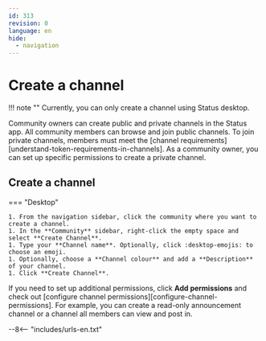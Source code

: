 ```yaml
---
id: 313
revision: 0
language: en
hide:
  - navigation
---
```


# Create a channel

!!! note ""
    Currently, you can only create a channel using Status desktop.

Community owners can create public and private channels in the Status app. All community members can browse and join public channels. To join private channels, members must meet the [channel requirements][understand-token-requirements-in-channels]. As a community owner, you can set up specific permissions to create a private channel.

## Create a channel

=== "Desktop"

    1. From the navigation sidebar, click the community where you want to create a channel.
    1. In the **Community** sidebar, right-click the empty space and select **Create Channel**.
    1. Type your **Channel name**. Optionally, click :desktop-emojis: to choose an emoji.
    1. Optionally, choose a **Channel colour** and add a **Description** of your channel.
    1. Click **Create Channel**.

If you need to set up additional permissions, click **Add permissions** and check out [configure channel permissions][configure-channel-permissions]. For example, you can create a read-only announcement channel or a channel all members can view and post in.

--8<-- "includes/urls-en.txt"
